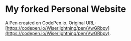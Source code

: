 # My forked Personal Website 

A Pen created on CodePen.io. Original URL: [https://codepen.io/Wiserlightning/pen/VwGRbpv](https://codepen.io/Wiserlightning/pen/VwGRbpv).


